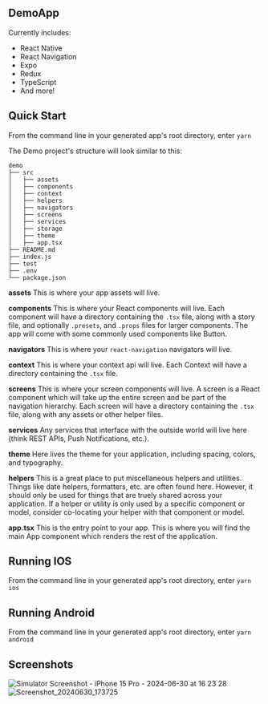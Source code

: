 ## DemoApp

Currently includes:

- React Native
- React Navigation
- Expo
- Redux
- TypeScript
- And more!

## Quick Start

From the command line in your generated app's root directory, enter `yarn`

The Demo project's structure will look similar to this:

```
demo
├── src
│   ├── assets
│   ├── components
│   ├── context
│   ├── helpers
│   ├── navigators
│   ├── screens
│   ├── services
│   ├── storage
│   ├── theme
│   ├── app.tsx
├── README.md
├── index.js
├── test
├── .env
└── package.json

```

**assets**
This is where your app assets will live.

**components**
This is where your React components will live. Each component will have a directory containing the `.tsx` file, along with a story file, and optionally `.presets`, and `.props` files for larger components. The app will come with some commonly used components like Button.

**navigators**
This is where your `react-navigation` navigators will live.

**context**
This is where your context api will live. Each Context will have a directory containing the `.tsx` file.

**screens**
This is where your screen components will live. A screen is a React component which will take up the entire screen and be part of the navigation hierarchy. Each screen will have a directory containing the `.tsx` file, along with any assets or other helper files.

**services**
Any services that interface with the outside world will live here (think REST APIs, Push Notifications, etc.).

**theme**
Here lives the theme for your application, including spacing, colors, and typography.

**helpers**
This is a great place to put miscellaneous helpers and utilities. Things like date helpers, formatters, etc. are often found here. However, it should only be used for things that are truely shared across your application. If a helper or utility is only used by a specific component or model, consider co-locating your helper with that component or model.

**app.tsx** This is the entry point to your app. This is where you will find the main App component which renders the rest of the application.

## Running IOS

From the command line in your generated app's root directory, enter `yarn ios`

## Running Android

From the command line in your generated app's root directory, enter `yarn android`

## Screenshots

![Simulator Screenshot - iPhone 15 Pro - 2024-06-30 at 16 23 28](https://github.com/nttung291/demo/assets/29893869/654d6009-6d9d-4eb2-9e27-47bf434c2b02)
![Screenshot_20240630_173725](https://github.com/nttung291/demo/assets/29893869/a29de716-36d0-444c-97f4-5f013ff1c89d)


